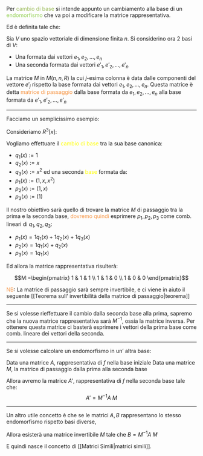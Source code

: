 Per <font color="#9bbb59">cambio di base</font> si intende appunto un cambiamento alla base di un <font color="#92d050">endomorfismo</font> che va poi a modificare la matrice rappresentativa.

Ed è definita tale che:

Sia $V$ uno spazio vettoriale di dimensione finita $n$. 
Si considerino ora 2 basi di $V$:

- Una formata dai vettori $e_{1},e_{2},\dots,e_{n}$
- Una seconda formata dai vettori $e'_{1},e'_{2},\dots,e'_{n}$

La matrice $M$ in $M(n,n,R)$ la cui $j$-esima colonna è data dalle componenti del vettore $e'_{j}$ rispetto la base formata dai vettori $e_{1},e_{2},\dots,e_{n}$. Questa matrice è detta <font color="#f79646">matrice di passaggio</font> dalla base formata da $e_{1},e_{2},\dots ,e_{n}$ alla base formata da $e'_{1},e'_{2},\dots,e'_{n}$

---

Facciamo un semplicissimo esempio:

Consideriamo $R^3[x]$:

Vogliamo effettuare il <font color="#ffff00">cambio di base</font> tra la sua base canonica:
- $q_{1}(x):=1$
- $q_{2}(x):=x$
- $q_{3}(x):=x^2$
ed una seconda <font color="#ffff00">base</font> formata da:
- $p_{1}(x):=(1,x,x^2)$
- $p_{2}(x):=(1,x)$
- $p_{3}(x):=(1)$

Il nostro obiettivo sarà quello di trovare la matrice $M$ di passaggio tra la prima e la seconda base, <font color="#f79646">dovremo quindi</font> esprimere $p_{1},p_{2},p_{3}$ come comb. lineari di $q_{1},q_{2},q_{3}$:

- $p_{1}(x)=1q_{1}(x)+1q_{2}(x)+1q_{3}(x)$
- $p_{2}(x)=1q_{1}(x)+q_{2}(x)$
- $p_{3}(x)=1q_{1}(x)$

Ed allora la matrice rappresentativa risulterà:

$$M:=\begin{pmatrix}
1 & 1 & 1 \\
1 & 1 & 0 \\
1 & 0 & 0
\end{pmatrix}$$

<font color="#f79646">NB</font>: La matrice di passaggio sarà sempre invertibile, e ci viene in aiuto il seguente [[Teorema sull’ invertibilità della matrice di passaggio|teorema]]


---

Se si volesse rieffettuare il cambio dalla seconda base alla prima, sapremo che la nuova matrice rappresentativa sarà $M^{-1}$, ossia la matrice inversa. Per ottenere questa matrice ci basterà esprimere i vettori della prima base come comb. lineare dei vettori della seconda.

---

Se si volesse calcolare un endomorfismo in un’ altra base:

Data una matrice $A$, rappresentativa di $f$ nella base iniziale
Data una matrice $M$, la matrice di passaggio dalla prima alla seconda base

Allora avremo la matrice $A'$, rappresentativa di $f$ nella seconda base tale che:
$$A'=M^{-1}A\ M$$

---

Un altro utile concetto è che se le matrici $A,B$ rappresentano lo stesso endomorfismo rispetto basi diverse,

Allora esisterà una matrice invertibile $M$ tale che $B=M^{-1}A\ M$

E quindi nasce il concetto di [[Matrici Simili|matrici simili]].